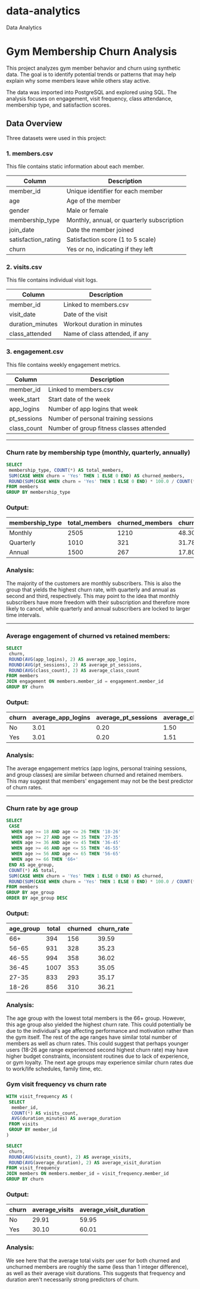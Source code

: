 # data-analytics
Data Analytics

# Gym Membership Churn Analysis

This project analyzes gym member behavior and churn using synthetic data. The goal is to identify potential trends or patterns that may help explain why some members leave while others stay active.

The data was imported into PostgreSQL and explored using SQL. The analysis focuses on engagement, visit frequency, class attendance, membership type, and satisfaction scores.

## Data Overview

Three datasets were used in this project:

### 1. members.csv

This file contains static information about each member.

| Column              | Description                                    |
|---------------------|------------------------------------------------|
| member_id           | Unique identifier for each member              |
| age                 | Age of the member                              |
| gender              | Male or female                                 |
| membership_type     | Monthly, annual, or quarterly subscription     |
| join_date           | Date the member joined                         |
| satisfaction_rating | Satisfaction score (1 to 5 scale)              |
| churn               | Yes or no, indicating if they left             |

### 2. visits.csv

This file contains individual visit logs.

| Column            | Description                            |
|-------------------|----------------------------------------|
| member_id         | Linked to members.csv                  |
| visit_date        | Date of the visit                      |
| duration_minutes  | Workout duration in minutes            |
| class_attended    | Name of class attended, if any         |

### 3. engagement.csv

This file contains weekly engagement metrics.

| Column         | Description                                 |
|----------------|---------------------------------------------|
| member_id      | Linked to members.csv                       |
| week_start     | Start date of the week                      |
| app_logins     | Number of app logins that week              |
| pt_sessions    | Number of personal training sessions        |
| class_count    | Number of group fitness classes attended    |

---

### Churn rate by membership type (monthly, quarterly, annually) 

```sql
SELECT 
 membership_type, COUNT(*) AS total_members, 
 SUM(CASE WHEN churn = 'Yes' THEN 1 ELSE 0 END) AS churned_members,
 ROUND(SUM(CASE WHEN churn = 'Yes' THEN 1 ELSE 0 END) * 100.0 / COUNT(*), 2) AS churned_rate
FROM members
GROUP BY membership_type
```
### Output: 

| membership_type | total_members | churned_members | churned_rate |
|-----------------|---------------|-----------------|--------------|
| Monthly         | 2505          | 1210            | 48.30        |
| Quarterly       | 1010          | 321             | 31.78        |
| Annual          | 1500          | 267             | 17.80        |

### Analysis:
The majority of the customers are monthly subscribers. This is also the group that yields the highest churn rate, with quarterly and annual as second and third, respectively. This may point to the idea that monthly subscribers have more freedom with their subscription and therefore more likely to cancel, while quarterly and annual subscribers are locked to larger time intervals. 

---

### Average engagement of churned vs retained members:

```sql
SELECT
 churn,
 ROUND(AVG(app_logins), 2) AS average_app_logins,
 ROUND(AVG(pt_sessions), 2) AS average_pt_sessions,
 ROUND(AVG(class_count), 2) AS average_class_count
FROM members
JOIN engagement ON members.member_id = engagement.member_id
GROUP BY churn
```
### Output:
| churn | average_app_logins | average_pt_sessions | average_class_count |
|-------|----------------|-----------------|-----------------|
| No    | 3.01           | 0.20            | 1.50            |
| Yes   | 3.01           | 0.20            | 1.51            |

### Analysis:
The average engagement metrics (app logins, personal training sessions, and group classes) are similar between churned and retained members. This may suggest that members' engagement may not be the best predictor of churn rates. 

---

### Churn rate by age group

```sql
SELECT
 CASE
  WHEN age >= 18 AND age <= 26 THEN '18-26' 
  WHEN age >= 27 AND age <= 35 THEN '27-35'
  WHEN age >= 36 AND age <= 45 THEN '36-45'
  WHEN age >= 46 AND age <= 55 THEN '46-55'
  WHEN age >= 56 AND age <= 65 THEN '56-65'
  WHEN age >= 66 THEN '66+'
 END AS age_group,
 COUNT(*) AS total,
 SUM(CASE WHEN churn = 'Yes' THEN 1 ELSE 0 END) AS churned,
 ROUND(SUM(CASE WHEN churn = 'Yes' THEN 1 ELSE 0 END) * 100.0 / COUNT(*), 2) AS churn_rate
FROM members
GROUP BY age_group
ORDER BY age_group DESC
```
### Output: 
| age_group | total | churned | churn_rate |
|-----------|-------|---------|------------|
| 66+       | 394   | 156     | 39.59      |
| 56-65     | 931   | 328     | 35.23      |
| 46-55     | 994   | 358     | 36.02      |
| 36-45     | 1007  | 353     | 35.05      |
| 27-35     | 833   | 293     | 35.17      |
| 18-26     | 856   | 310     | 36.21      |

### Analysis:
The age group with the lowest total members is the 66+ group. However, this age group also yielded the highest churn rate. This could potentially be due to the individual's age affecting performance and motivation rather than the gym itself. The rest of the age ranges have similar total number of members as well as churn rates. This could suggest that perhaps younger users (18-26 age range experienced second highest churn rate) may have higher budget constraints, inconsistent routines due to lack of experience, or gym loyalty. The next age groups may experience similar churn rates due to work/life schedules, family time, etc. 

### Gym visit frequency vs churn rate

```sql
WITH visit_frequency AS (
 SELECT 
  member_id, 
  COUNT(*) AS visits_count, 
  AVG(duration_minutes) AS average_duration
 FROM visits
 GROUP BY member_id
)

SELECT 
 churn, 
 ROUND(AVG(visits_count), 2) AS average_visits, 
 ROUND(AVG(average_duration), 2) AS average_visit_duration
FROM visit_frequency
JOIN members ON members.member_id = visit_frequency.member_id
GROUP BY churn

```
### Output: 

| churn | average_visits | average_visit_duration |
|-------|----------------|------------------------|
| No    | 29.91          | 59.95                  |
| Yes   | 30.10          | 60.01                  |

### Analysis:
We see here that the average total visits per user for both churned and unchurned members are roughly the same (less than 1 integer difference), as well as their average visit durations. This suggests that frequency and duration aren't necessarily strong predictors of churn. 





